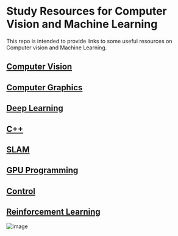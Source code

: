 # Study Resources for Computer Vision and Machine Learning

This repo is intended to provide links to some useful resources on Computer vision and Machine Learning.

## [Computer Vision](CV.md)

## [Computer Graphics](CG.md)

## [Deep Learning](DL.md)

## [C++](CPP.md)

## [SLAM](SLAM.md)

## [GPU Programming](GPU.md)

## [Control](Control.md)

## [Reinforcement Learning](RL.md)
![image](https://user-images.githubusercontent.com/45400093/206835099-9e9c5e80-0670-4e7f-a06d-f7c5a3fafd3a.png)

